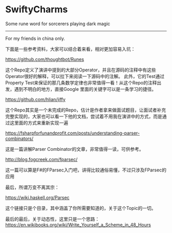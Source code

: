 # SwiftyCharms
Some rune word for sorcerers playing dark magic

---
For my friends in china only.

下面是一些参考资料，大家可以结合着来看，相对更加容易入坑：

https://github.com/thoughtbot/Runes

这个Repo定义了演讲中提到的大部分Operator，并且在源码的注释中有这些Operator很好的解释，可以拉下来阅读一下源码中的注解。
此外，它的Test通过Property Test来保证的那几条数学定律也非常值得一看！从这个Repo的注释出发，遇到不明白的地方，直接Google 里面的关键字可以是一条学习的捷径。


https://github.com/hlian/jiffy

这个Repo其实是一个未完成的Repo，估计是作者拿来做面试题目，让面试者补充完整实现的，大家也可以看一下他的文档，尝试着不用我在演讲中的方式，而是通过这里面的方式来重新实现一遍

https://fsharpforfunandprofit.com/posts/understanding-parser-combinators/

这是一篇讲解Parser Combinator的文章，非常值得一读，可供参考。

http://blog.fogcreek.com/fparsec/

这一篇可以算是F#的FParsec入门吧，讲得比较通俗易懂，不过只涉及FParsec的应用

最后，所谓万变不离其宗：

https://wiki.haskell.org/Parsec

这个链接只是个目录，其中涵盖了你所需要知道的，关于这个Topic的一切。

最后的最后，关于动态性，这里只是一个思路：
https://en.wikibooks.org/wiki/Write_Yourself_a_Scheme_in_48_Hours
